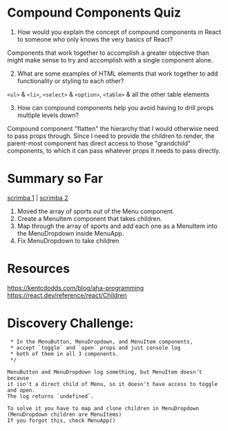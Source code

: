 # Compound Components Quiz

1. How would you explain the concept of compound components in React to someone who
   only knows the very basics of React?

Components that work together to accomplish a greater objective than might make
sense to try and accomplish with a single component alone.


2. What are some examples of HTML elements that work together to add functionality
   or styling to each other?

`<ul>` & `<li>`, `<select>` & `<option>`, `<table>` & all the other table elements


3. How can compound components help you avoid having to drill props multiple levels
   down?
   
Compound component "flatten" the hierarchy that I would otherwise need to pass
props through. Since I need to provide the children to render, the parent-most
component has direct access to those "grandchild" components, to which it can
pass whatever props it needs to pass directly.

# Summary so Far
[scrimba 1](https://scrimba.com/advanced-react-c02h/~0k) | [scrimba 2](https://scrimba.com/advanced-react-c02h/~0m)

1. Moved the array of sports out of the Menu component.
2. Create a MenuItem component that takes children.
3. Map through the array of sports and add each one as a MenuItem into 
   the MenuDropdown inside MenuApp.
4. Fix MenuDropdown to take children 

# Resources

https://kentcdodds.com/blog/aha-programming 
https://react.dev/reference/react/Children

# Discovery Challenge:
     * In the MenuButton, MenuDropdown, and MenuItem components, 
     * accept `toggle` and `open` props and just console log 
     * both of them in all 3 components.
     */

    MenuButton and MenuDropdown log something, but MenuItem doesn't because 
    it isn't a direct child of Menu, so it doesn't have access to toggle and open.
    The log returns `undefined`. 

    To solve it you have to map and clone children in MenuDropdown 
    (MenuDropdown children are MenuItems)
    If you forgot this, check MenuApp()